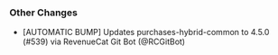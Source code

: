 ### Other Changes
* [AUTOMATIC BUMP] Updates purchases-hybrid-common to 4.5.0 (#539) via RevenueCat Git Bot (@RCGitBot)
